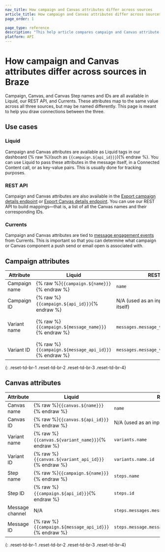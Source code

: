 ```yaml
---
nav_title: How campaign and Canvas attributes differ across sources
article_title: How campaign and Canvas attributes differ across sources in Braze 
page_order: 1

page_type: reference
description: "This help article compares campaign and Canvas attribute name and IDs across sources in Braze."
platform: API
---
```


# How campaign and Canvas attributes differ across sources in Braze

Campaign, Canvas, and Canvas Step names and IDs are all available in Liquid, our REST API, and Currents. These attributes map to the same value across all three sources, but may be named differently. This page is meant to help you draw connections between the three.

## Use cases

### Liquid

Campaign and Canvas attributes are available as Liquid tags in our dashboard {% raw %}(such as `{{campaign.${api_id}}}`){% endraw %}. You can use Liquid to pass these attributes in the message itself, in a Connected Content call, or as key-value pairs. This is usually done for tracking purposes.

### REST API

Campaign and Canvas attributes are also available in the [Export campaign details endpoint]({{site.baseurl}}/api/endpoints/export/campaigns/get_campaign_details/) or [Export Canvas details endpoint]({{site.baseurl}}/api/endpoints/export/canvas/get_canvas_details/). You can use our REST API to build mappings—that is, a list of all the Canvas names and their corresponding IDs.

### Currents

Campaign and Canvas attributes are tied to [message engagement events]({{site.baseurl}}/user_guide/data_and_analytics/braze_currents/event_glossary/message_engagement_events) from Currents. This is important so that you can determine what campaign or Canvas component a push send or email open is associated with.

## Campaign attributes

| Attribute | Liquid | REST API | Currents |
| --- | --- | --- | --- |
| Campaign name | {% raw %}`{{campaign.${name}}}`{% endraw %} | `name` | `campaign_name` |
| Campaign ID | {% raw %}`{{campaign.${api_id}}}`{% endraw %} | N/A (used as an input for the API call itself) | campaign_id |
| Variant name | {% raw %}`{{campaign.${message_name}}}`{% endraw %} | `messages.message_variation_id.name` | N/A (map variant name to variant ID using the Export campaign details endpoint) |
| Variant ID | {% raw %}`{{campaign.${message_api_id}}}`{% endraw %} | `messages.message_variation_id` | `message_variation_api_id` |
{: .reset-td-br-1 .reset-td-br-2 .reset-td-br-3 .reset-td-br-4}

## Canvas attributes

| Attribute | Liquid | REST API | Currents |
| --- | --- | --- | --- |
| Canvas name | {% raw %}`{{canvas.${name}}}`{% endraw %} | `name` | `canvas_name` |
| Canvas ID | {% raw %}`{{canvas.${api_id}}}`{% endraw %} | N/A (used as an input for the API call itself) | canvas_id |
| Variant name | {% raw %}`{{canvas.${variant_name}}}`{% endraw %} | `variants.name` | `canvas_variation_name` |
| Variant ID | {% raw %}`{{canvas.${variant_api_id}}}`{% endraw %} | `variants.name.id` | `canvas_variation_id` |
| Step name | {% raw %}`{{campaign.${name}}}`{% endraw %} | `steps.name` | `canvas_step_name` |
| Step ID | {% raw %}`{{campaign.${api_id}}}`{% endraw %} | `steps.id` | `canvas_step_id` |
| Message channel | N/A | `steps.messages.message_variation_id.channel` | N/A (inherent from event type, such as push send or email open) |
| Message ID | {% raw %}`{{campaign.${message_api_id}}}`{% endraw %} | `steps.message.message_variation_id` | `canvas_step_message_variation_api_id` |
{: .reset-td-br-1 .reset-td-br-2 .reset-td-br-3 .reset-td-br-4}